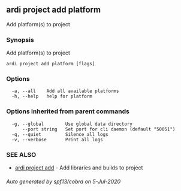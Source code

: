 ## ardi project add platform

Add platform(s) to project

### Synopsis


Add platform(s) to project

```
ardi project add platform [flags]
```

### Options

```
  -a, --all    Add all available platforms
  -h, --help   help for platform
```

### Options inherited from parent commands

```
  -g, --global        Use global data directory
      --port string   Set port for cli daemon (default "50051")
  -q, --quiet         Silence all logs
  -v, --verbose       Print all logs
```

### SEE ALSO

* [ardi project add](ardi_project_add.md)	 - Add libraries and builds to project

###### Auto generated by spf13/cobra on 5-Jul-2020
